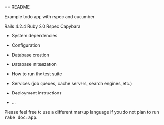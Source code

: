 == README

Example todo app with rspec and cucumber

Rails 4.2.4
Ruby 2.0
Rspec 
Capybara


* System dependencies

* Configuration

* Database creation

* Database initialization

* How to run the test suite

* Services (job queues, cache servers, search engines, etc.)

* Deployment instructions

* ...


Please feel free to use a different markup language if you do not plan to run
<tt>rake doc:app</tt>.
